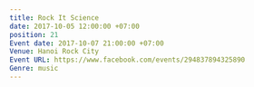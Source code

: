 ```yaml
---
title: Rock It Science
date: 2017-10-05 12:00:00 +07:00
position: 21
Event date: 2017-10-07 21:00:00 +07:00
Venue: Hanoi Rock City
Event URL: https://www.facebook.com/events/294837894325890
Genre: music
---
```


